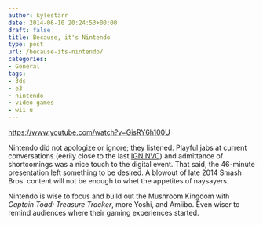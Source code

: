 ```yaml
---
author: kylestarr
date: 2014-06-10 20:24:53+00:00
draft: false
title: Because, it's Nintendo
type: post
url: /because-its-nintendo/
categories:
- General
tags:
- 3ds
- e3
- nintendo
- video games
- wii u
---
```


<https://www.youtube.com/watch?v=GisRY6h100U>

Nintendo did not apologize or ignore; they listened. Playful jabs at current conversations (eerily close to the last [IGN NVC](https://itunes.apple.com/us/podcast/nintendo-voice-chat-e3-2014/id276268457?i=314175045&mt=2&at=1l3v2y3&ct=TSOG)) and admittance of shortcomings was a nice touch to the digital event. That said, the 46-minute presentation left something to be desired. A blowout of late 2014 Smash Bros. content will not be enough to whet the appetites of naysayers.

Nintendo is wise to focus and build out the Mushroom Kingdom with _Captain Toad: Treasure Tracker_, more Yoshi, and Amiibo. Even wiser to remind audiences where their gaming experiences started.
